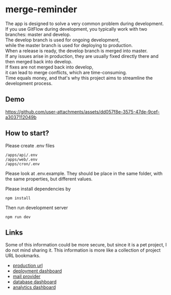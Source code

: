 # merge-reminder

The app is designed to solve a very common problem during development.<br/>
If you use GitFlow during development, you typically work with two branches: master and develop.<br/>
The develop branch is used for ongoing development,<br/>
while the master branch is used for deploying to production.<br/>
When a release is ready, the develop branch is merged into master.<br/>
If any issues arise in production, they are usually fixed directly there and then merged back into develop.<br/>
If fixes are not merged back into develop,<br/>
it can lead to merge conflicts, which are time-consuming.<br/>
Time equals money, and that's why this project aims to streamline the development process.

## Demo
https://github.com/user-attachments/assets/dd057f8e-3575-47de-9cef-a3037112049b

## How to start?
Please create .env files 
```
/apps/api/.env
/apps/web/.env
/apps/cron/.env
```
Please look at .env.example.
They should be place in the same folder, with the same properties, but different values.

Please install dependencies by
```
npm install
```
Then run development server
```
npm run dev
```

## Links
Some of this information could be more secure, but since it is a pet project, I do not mind sharing it.
This information is more like a collection of project URL bookmarks.
* [production url](https://merge-reminder.onrender.com)
* [deployment dashboard](https://dashboard.render.com)
* [mail provider](https://app.mailgun.com)
* [database dashboard](https://cloud.mongodb.com)
* [analytics dashboard](https://plausible.io)



